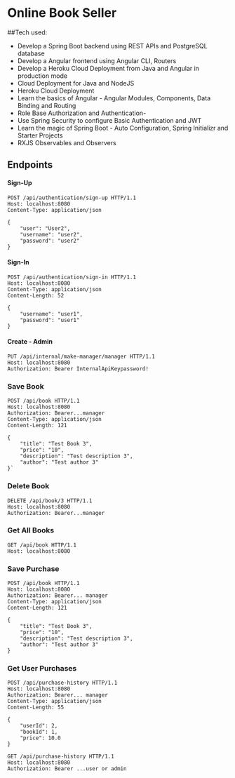 # Online Book Seller

##Tech used:

- Develop a Spring Boot backend using REST APIs and PostgreSQL database
- Develop a Angular frontend using Angular CLI, Routers
- Develop a Heroku Cloud Deployment from Java and Angular in production mode
- Cloud Deployment for Java and NodeJS
- Heroku Cloud Deployment
- Learn the basics of Angular - Angular Modules, Components, Data Binding and Routing
- Role Base Authorization and Authentication- 
- Use Spring Security to configure Basic Authentication and JWT
- Learn the magic of Spring Boot - Auto Configuration, Spring Initializr and Starter Projects
- RXJS Observables and Observers


## Endpoints

#### Sign-Up

    POST /api/authentication/sign-up HTTP/1.1
    Host: localhost:8080
    Content-Type: application/json
    
    {
        "user": "User2",
        "username": "user2",
        "password": "user2"
    }


#### Sign-In

    POST /api/authentication/sign-in HTTP/1.1
    Host: localhost:8080
    Content-Type: application/json
    Content-Length: 52
    
    {
        "username": "user1",
        "password": "user1"
    }

#### Create - Admin

    PUT /api/internal/make-manager/manager HTTP/1.1
    Host: localhost:8080
    Authorization: Bearer InternalApiKeypassword!

### Save Book

    POST /api/book HTTP/1.1
    Host: localhost:8080
    Authorization: Bearer...manager
    Content-Type: application/json
    Content-Length: 121
    
    {
        "title": "Test Book 3",
        "price": "10",
        "description": "Test description 3",
        "author": "Test author 3"
    }`


### Delete Book

    DELETE /api/book/3 HTTP/1.1
    Host: localhost:8080
    Authorization: Bearer...manager

### Get All Books

    GET /api/book HTTP/1.1
    Host: localhost:8080

### Save Purchase

    POST /api/book HTTP/1.1
    Host: localhost:8080
    Authorization: Bearer... manager
    Content-Type: application/json
    Content-Length: 121
    
    {
        "title": "Test Book 3",
        "price": "10",
        "description": "Test description 3",
        "author": "Test author 3"
    }

### Get User Purchases
    
    POST /api/purchase-history HTTP/1.1
    Host: localhost:8080
    Authorization: Bearer... manager
    Content-Type: application/json
    Content-Length: 55
    
    {
        "userId": 2,
        "bookId": 1,
        "price": 10.0
    }

    GET /api/purchase-history HTTP/1.1
    Host: localhost:8080
    Authorization: Bearer ...user or admin